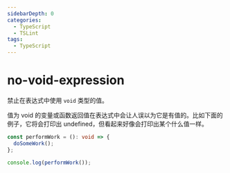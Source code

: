 ```yaml
---
sidebarDepth: 0
categories:
  - TypeScript
  - TSLint
tags:
  - TypeScript
---
```


# no-void-expression

禁止在表达式中使用 `void` 类型的值。

值为 void 的变量或函数返回值在表达式中会让人误以为它是有值的。比如下面的例子，它将会打印出 undefined，但看起来好像会打印出某个什么值一样。

```ts
const performWork = (): void => {
  doSomeWork();
};

console.log(performWork());
```

